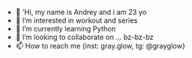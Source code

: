 - 👋 'Hi, my name is Andrey and i am 23 yo
- 👀 I’m interested in workout and series
- 🌱 I’m currently learning Python
- 💞️ I’m looking to collaborate on ... bz-bz-bz
- 📫 How to reach me {inst: gray.glow, tg: @grayglow}

<!---
grayglow/grayglow is a ✨ special ✨ repository because its `README.md` (this file) appears on your GitHub profile.
You can click the Preview link to take a look at your changes.
--->
